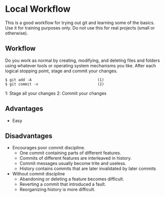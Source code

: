 Local Workflow
==============

This is a good workflow for trying out git and learning some of the basics.
Use it for training purposes only. Do not use this for real projects (small or
otherwise).


Workflow
--------

Do you work as normal by creating, modifying, and deleting files and folders
using whatever tools or operating system mechanisms you like. After each
logical stopping point, stage and commit your changes.

    $ git add -A                              (1)
    $ git commit -v                           (2)

1: Stage all your changes
2: Commit your changes


Advantages
----------

- Easy


Disadvantages
-------------

- Encourages poor commit discipline.
  - One commit containing parts of different features.
  - Commits of different features are interleaved in history.
  - Commit messages usually become trite and useless.
  - History contains commits that are later invalidated by later commits
- Without commit discipline
  - Abandoning or deleting a feature becomes difficult.
  - Reverting a commit that introduced a fault.
  - Reorganizing history is more difficult.
